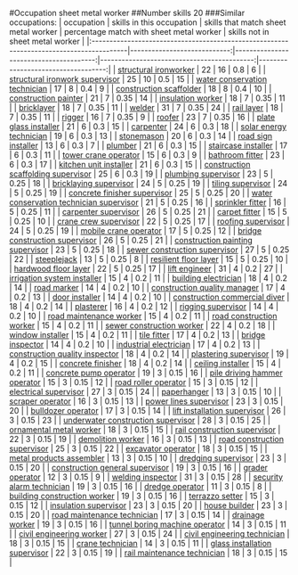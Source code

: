 #Occupation sheet metal worker
##Number skills 20
###Similar occupations:
| occupation                                                                              |   skills in this occupation |   skills that match sheet metal worker |   percentage match with sheet metal worker |   skills not in sheet metal worker |
|:----------------------------------------------------------------------------------------|----------------------------:|---------------------------------------:|-------------------------------------------:|-----------------------------------:|
| [structural ironworker](structural_ironworker.md)                                       |                          22 |                                     16 |                                       0.8  |                                  6 |
| [structural ironwork supervisor](structural_ironwork_supervisor.md)                     |                          25 |                                     10 |                                       0.5  |                                 15 |
| [water conservation technician](water_conservation_technician.md)                       |                          17 |                                      8 |                                       0.4  |                                  9 |
| [construction scaffolder](construction_scaffolder.md)                                   |                          18 |                                      8 |                                       0.4  |                                 10 |
| [construction painter](construction_painter.md)                                         |                          21 |                                      7 |                                       0.35 |                                 14 |
| [insulation worker](insulation_worker.md)                                               |                          18 |                                      7 |                                       0.35 |                                 11 |
| [bricklayer](bricklayer.md)                                                             |                          18 |                                      7 |                                       0.35 |                                 11 |
| [welder](welder.md)                                                                     |                          31 |                                      7 |                                       0.35 |                                 24 |
| [rail layer](rail_layer.md)                                                             |                          18 |                                      7 |                                       0.35 |                                 11 |
| [rigger](rigger.md)                                                                     |                          16 |                                      7 |                                       0.35 |                                  9 |
| [roofer](roofer.md)                                                                     |                          23 |                                      7 |                                       0.35 |                                 16 |
| [plate glass installer](plate_glass_installer.md)                                       |                          21 |                                      6 |                                       0.3  |                                 15 |
| [carpenter](carpenter.md)                                                               |                          24 |                                      6 |                                       0.3  |                                 18 |
| [solar energy technician](solar_energy_technician.md)                                   |                          19 |                                      6 |                                       0.3  |                                 13 |
| [stonemason](stonemason.md)                                                             |                          20 |                                      6 |                                       0.3  |                                 14 |
| [road sign installer](road_sign_installer.md)                                           |                          13 |                                      6 |                                       0.3  |                                  7 |
| [plumber](plumber.md)                                                                   |                          21 |                                      6 |                                       0.3  |                                 15 |
| [staircase installer](staircase_installer.md)                                           |                          17 |                                      6 |                                       0.3  |                                 11 |
| [tower crane operator](tower_crane_operator.md)                                         |                          15 |                                      6 |                                       0.3  |                                  9 |
| [bathroom fitter](bathroom_fitter.md)                                                   |                          23 |                                      6 |                                       0.3  |                                 17 |
| [kitchen unit installer](kitchen_unit_installer.md)                                     |                          21 |                                      6 |                                       0.3  |                                 15 |
| [construction scaffolding supervisor](construction_scaffolding_supervisor.md)           |                          25 |                                      6 |                                       0.3  |                                 19 |
| [plumbing supervisor](plumbing_supervisor.md)                                           |                          23 |                                      5 |                                       0.25 |                                 18 |
| [bricklaying supervisor](bricklaying_supervisor.md)                                     |                          24 |                                      5 |                                       0.25 |                                 19 |
| [tiling supervisor](tiling_supervisor.md)                                               |                          24 |                                      5 |                                       0.25 |                                 19 |
| [concrete finisher supervisor](concrete_finisher_supervisor.md)                         |                          25 |                                      5 |                                       0.25 |                                 20 |
| [water conservation technician supervisor](water_conservation_technician_supervisor.md) |                          21 |                                      5 |                                       0.25 |                                 16 |
| [sprinkler fitter](sprinkler_fitter.md)                                                 |                          16 |                                      5 |                                       0.25 |                                 11 |
| [carpenter supervisor](carpenter_supervisor.md)                                         |                          26 |                                      5 |                                       0.25 |                                 21 |
| [carpet fitter](carpet_fitter.md)                                                       |                          15 |                                      5 |                                       0.25 |                                 10 |
| [crane crew supervisor](crane_crew_supervisor.md)                                       |                          22 |                                      5 |                                       0.25 |                                 17 |
| [roofing supervisor](roofing_supervisor.md)                                             |                          24 |                                      5 |                                       0.25 |                                 19 |
| [mobile crane operator](mobile_crane_operator.md)                                       |                          17 |                                      5 |                                       0.25 |                                 12 |
| [bridge construction supervisor](bridge_construction_supervisor.md)                     |                          26 |                                      5 |                                       0.25 |                                 21 |
| [construction painting supervisor](construction_painting_supervisor.md)                 |                          23 |                                      5 |                                       0.25 |                                 18 |
| [sewer construction supervisor](sewer_construction_supervisor.md)                       |                          27 |                                      5 |                                       0.25 |                                 22 |
| [steeplejack](steeplejack.md)                                                           |                          13 |                                      5 |                                       0.25 |                                  8 |
| [resilient floor layer](resilient_floor_layer.md)                                       |                          15 |                                      5 |                                       0.25 |                                 10 |
| [hardwood floor layer](hardwood_floor_layer.md)                                         |                          22 |                                      5 |                                       0.25 |                                 17 |
| [lift engineer](lift_engineer.md)                                                       |                          31 |                                      4 |                                       0.2  |                                 27 |
| [irrigation system installer](irrigation_system_installer.md)                           |                          15 |                                      4 |                                       0.2  |                                 11 |
| [building electrician](building_electrician.md)                                         |                          18 |                                      4 |                                       0.2  |                                 14 |
| [road marker](road_marker.md)                                                           |                          14 |                                      4 |                                       0.2  |                                 10 |
| [construction quality manager](construction_quality_manager.md)                         |                          17 |                                      4 |                                       0.2  |                                 13 |
| [door installer](door_installer.md)                                                     |                          14 |                                      4 |                                       0.2  |                                 10 |
| [construction commercial diver](construction_commercial_diver.md)                       |                          18 |                                      4 |                                       0.2  |                                 14 |
| [plasterer](plasterer.md)                                                               |                          16 |                                      4 |                                       0.2  |                                 12 |
| [rigging supervisor](rigging_supervisor.md)                                             |                          14 |                                      4 |                                       0.2  |                                 10 |
| [road maintenance worker](road_maintenance_worker.md)                                   |                          15 |                                      4 |                                       0.2  |                                 11 |
| [road construction worker](road_construction_worker.md)                                 |                          15 |                                      4 |                                       0.2  |                                 11 |
| [sewer construction worker](sewer_construction_worker.md)                               |                          22 |                                      4 |                                       0.2  |                                 18 |
| [window installer](window_installer.md)                                                 |                          15 |                                      4 |                                       0.2  |                                 11 |
| [tile fitter](tile_fitter.md)                                                           |                          17 |                                      4 |                                       0.2  |                                 13 |
| [bridge inspector](bridge_inspector.md)                                                 |                          14 |                                      4 |                                       0.2  |                                 10 |
| [industrial electrician](industrial_electrician.md)                                     |                          17 |                                      4 |                                       0.2  |                                 13 |
| [construction quality inspector](construction_quality_inspector.md)                     |                          18 |                                      4 |                                       0.2  |                                 14 |
| [plastering supervisor](plastering_supervisor.md)                                       |                          19 |                                      4 |                                       0.2  |                                 15 |
| [concrete finisher](concrete_finisher.md)                                               |                          18 |                                      4 |                                       0.2  |                                 14 |
| [ceiling installer](ceiling_installer.md)                                               |                          15 |                                      4 |                                       0.2  |                                 11 |
| [concrete pump operator](concrete_pump_operator.md)                                     |                          19 |                                      3 |                                       0.15 |                                 16 |
| [pile driving hammer operator](pile_driving_hammer_operator.md)                         |                          15 |                                      3 |                                       0.15 |                                 12 |
| [road roller operator](road_roller_operator.md)                                         |                          15 |                                      3 |                                       0.15 |                                 12 |
| [electrical supervisor](electrical_supervisor.md)                                       |                          27 |                                      3 |                                       0.15 |                                 24 |
| [paperhanger](paperhanger.md)                                                           |                          13 |                                      3 |                                       0.15 |                                 10 |
| [scraper operator](scraper_operator.md)                                                 |                          16 |                                      3 |                                       0.15 |                                 13 |
| [power lines supervisor](power_lines_supervisor.md)                                     |                          23 |                                      3 |                                       0.15 |                                 20 |
| [bulldozer operator](bulldozer_operator.md)                                             |                          17 |                                      3 |                                       0.15 |                                 14 |
| [lift installation supervisor](lift_installation_supervisor.md)                         |                          26 |                                      3 |                                       0.15 |                                 23 |
| [underwater construction supervisor](underwater_construction_supervisor.md)             |                          28 |                                      3 |                                       0.15 |                                 25 |
| [ornamental metal worker](ornamental_metal_worker.md)                                   |                          18 |                                      3 |                                       0.15 |                                 15 |
| [rail construction supervisor](rail_construction_supervisor.md)                         |                          22 |                                      3 |                                       0.15 |                                 19 |
| [demolition worker](demolition_worker.md)                                               |                          16 |                                      3 |                                       0.15 |                                 13 |
| [road construction supervisor](road_construction_supervisor.md)                         |                          25 |                                      3 |                                       0.15 |                                 22 |
| [excavator operator](excavator_operator.md)                                             |                          18 |                                      3 |                                       0.15 |                                 15 |
| [metal products assembler](metal_products_assembler.md)                                 |                          13 |                                      3 |                                       0.15 |                                 10 |
| [dredging supervisor](dredging_supervisor.md)                                           |                          23 |                                      3 |                                       0.15 |                                 20 |
| [construction general supervisor](construction_general_supervisor.md)                   |                          19 |                                      3 |                                       0.15 |                                 16 |
| [grader operator](grader_operator.md)                                                   |                          12 |                                      3 |                                       0.15 |                                  9 |
| [welding inspector](welding_inspector.md)                                               |                          31 |                                      3 |                                       0.15 |                                 28 |
| [security alarm technician](security_alarm_technician.md)                               |                          19 |                                      3 |                                       0.15 |                                 16 |
| [dredge operator](dredge_operator.md)                                                   |                          11 |                                      3 |                                       0.15 |                                  8 |
| [building construction worker](building_construction_worker.md)                         |                          19 |                                      3 |                                       0.15 |                                 16 |
| [terrazzo setter](terrazzo_setter.md)                                                   |                          15 |                                      3 |                                       0.15 |                                 12 |
| [insulation supervisor](insulation_supervisor.md)                                       |                          23 |                                      3 |                                       0.15 |                                 20 |
| [house builder](house_builder.md)                                                       |                          23 |                                      3 |                                       0.15 |                                 20 |
| [road maintenance technician](road_maintenance_technician.md)                           |                          17 |                                      3 |                                       0.15 |                                 14 |
| [drainage worker](drainage_worker.md)                                                   |                          19 |                                      3 |                                       0.15 |                                 16 |
| [tunnel boring machine operator](tunnel_boring_machine_operator.md)                     |                          14 |                                      3 |                                       0.15 |                                 11 |
| [civil engineering worker](civil_engineering_worker.md)                                 |                          27 |                                      3 |                                       0.15 |                                 24 |
| [civil engineering technician](civil_engineering_technician.md)                         |                          18 |                                      3 |                                       0.15 |                                 15 |
| [crane technician](crane_technician.md)                                                 |                          14 |                                      3 |                                       0.15 |                                 11 |
| [glass installation supervisor](glass_installation_supervisor.md)                       |                          22 |                                      3 |                                       0.15 |                                 19 |
| [rail maintenance technician](rail_maintenance_technician.md)                           |                          18 |                                      3 |                                       0.15 |                                 15 |
